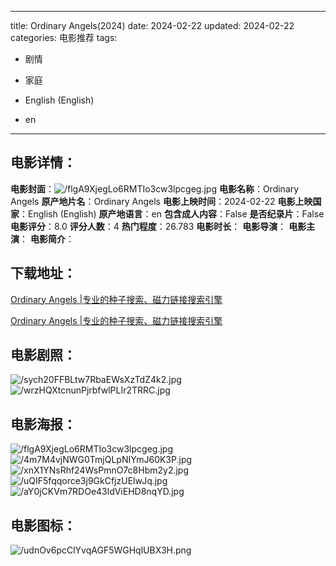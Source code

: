 
---
title: Ordinary Angels(2024)
date: 2024-02-22
updated: 2024-02-22
categories: 电影推荐
tags:
- 剧情
- 家庭

- English (English)
- en
---


> 

## **电影详情**：

**电影封面**：<img src="https://image.tmdb.org/t/p/w200/flgA9XjegLo6RMTIo3cw3lpcgeg.jpg" alt="/flgA9XjegLo6RMTIo3cw3lpcgeg.jpg" title="/flgA9XjegLo6RMTIo3cw3lpcgeg.jpg">
**电影名称**：Ordinary Angels
**原产地片名**：Ordinary Angels
**电影上映时间**：2024-02-22
**电影上映国家**：English (English)
**原产地语言**：en
**包含成人内容**：False
**是否纪录片**：False
**电影评分**：8.0
**评分人数**：4
**热门程度**：26.783
**电影时长**：
**电影导演**：
**电影主演**：
**电影简介**：

## **下载地址**：
[Ordinary Angels |专业的种子搜索、磁力链接搜索引擎](https://movie.amd794.com:2083/?search=Ordinary%20Angels&ordering=&mode=match_phrase&page_size=10&page=1)

[Ordinary Angels |专业的种子搜索、磁力链接搜索引擎](https://movie.amd794.com:2083/?search=Ordinary%20Angels&ordering=&mode=match_phrase&page_size=10&page=1)
 

## **电影剧照**：
<img src="https://image.tmdb.org/t/p/original/sych20FFBLtw7RbaEWsXzTdZ4k2.jpg" alt="/sych20FFBLtw7RbaEWsXzTdZ4k2.jpg" title="/sych20FFBLtw7RbaEWsXzTdZ4k2.jpg"><img src="https://image.tmdb.org/t/p/original/wrzHQXtcnunPjrbfwlPLIr2TRRC.jpg" alt="/wrzHQXtcnunPjrbfwlPLIr2TRRC.jpg" title="/wrzHQXtcnunPjrbfwlPLIr2TRRC.jpg">

## **电影海报**：
<img src="https://image.tmdb.org/t/p/original/flgA9XjegLo6RMTIo3cw3lpcgeg.jpg" alt="/flgA9XjegLo6RMTIo3cw3lpcgeg.jpg" title="/flgA9XjegLo6RMTIo3cw3lpcgeg.jpg"><img src="https://image.tmdb.org/t/p/original/4m7M4vjNWG0TmjQLpNIYmJ60K3P.jpg" alt="/4m7M4vjNWG0TmjQLpNIYmJ60K3P.jpg" title="/4m7M4vjNWG0TmjQLpNIYmJ60K3P.jpg"><img src="https://image.tmdb.org/t/p/original/xnX1YNsRhf24WsPmnO7c8Hbm2y2.jpg" alt="/xnX1YNsRhf24WsPmnO7c8Hbm2y2.jpg" title="/xnX1YNsRhf24WsPmnO7c8Hbm2y2.jpg"><img src="https://image.tmdb.org/t/p/original/uQIF5fqqorce3j9GkCfjzUElwJq.jpg" alt="/uQIF5fqqorce3j9GkCfjzUElwJq.jpg" title="/uQIF5fqqorce3j9GkCfjzUElwJq.jpg"><img src="https://image.tmdb.org/t/p/original/aY0jCKVm7RDOe43ldViEHD8nqYD.jpg" alt="/aY0jCKVm7RDOe43ldViEHD8nqYD.jpg" title="/aY0jCKVm7RDOe43ldViEHD8nqYD.jpg">

## **电影图标**：
<img src="https://image.tmdb.org/t/p/original/udnOv6pcClYvqAGF5WGHqlUBX3H.png" alt="/udnOv6pcClYvqAGF5WGHqlUBX3H.png" title="/udnOv6pcClYvqAGF5WGHqlUBX3H.png">

